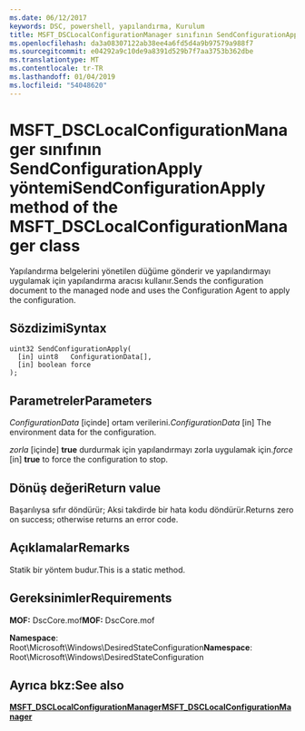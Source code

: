 ```yaml
---
ms.date: 06/12/2017
keywords: DSC, powershell, yapılandırma, Kurulum
title: MSFT_DSCLocalConfigurationManager sınıfının SendConfigurationApply yöntemi
ms.openlocfilehash: da3a08307122ab38ee4a6fd5d4a9b97579a988f7
ms.sourcegitcommit: e04292a9c10de9a8391d529b7f7aa3753b362dbe
ms.translationtype: MT
ms.contentlocale: tr-TR
ms.lasthandoff: 01/04/2019
ms.locfileid: "54048620"
---
```

# <a name="sendconfigurationapply-method-of-the-msftdsclocalconfigurationmanager-class"></a><span data-ttu-id="fee1c-103">MSFT_DSCLocalConfigurationManager sınıfının SendConfigurationApply yöntemi</span><span class="sxs-lookup"><span data-stu-id="fee1c-103">SendConfigurationApply method of the MSFT_DSCLocalConfigurationManager class</span></span>

<span data-ttu-id="fee1c-104">Yapılandırma belgelerini yönetilen düğüme gönderir ve yapılandırmayı uygulamak için yapılandırma aracısı kullanır.</span><span class="sxs-lookup"><span data-stu-id="fee1c-104">Sends the configuration document to the managed node and uses the Configuration Agent to apply the configuration.</span></span>

## <a name="syntax"></a><span data-ttu-id="fee1c-105">Sözdizimi</span><span class="sxs-lookup"><span data-stu-id="fee1c-105">Syntax</span></span>

```mof
uint32 SendConfigurationApply(
  [in] uint8   ConfigurationData[],
  [in] boolean force
);
```

## <a name="parameters"></a><span data-ttu-id="fee1c-106">Parametreler</span><span class="sxs-lookup"><span data-stu-id="fee1c-106">Parameters</span></span>

<span data-ttu-id="fee1c-107">*ConfigurationData* \[içinde\] ortam verilerini.</span><span class="sxs-lookup"><span data-stu-id="fee1c-107">*ConfigurationData* \[in\] The environment data for the configuration.</span></span>

<span data-ttu-id="fee1c-108">*zorla* \[içinde\] **true** durdurmak için yapılandırmayı zorla uygulamak için.</span><span class="sxs-lookup"><span data-stu-id="fee1c-108">*force* \[in\] **true** to force the configuration to stop.</span></span>

## <a name="return-value"></a><span data-ttu-id="fee1c-109">Dönüş değeri</span><span class="sxs-lookup"><span data-stu-id="fee1c-109">Return value</span></span>

<span data-ttu-id="fee1c-110">Başarılıysa sıfır döndürür; Aksi takdirde bir hata kodu döndürür.</span><span class="sxs-lookup"><span data-stu-id="fee1c-110">Returns zero on success; otherwise returns an error code.</span></span>

## <a name="remarks"></a><span data-ttu-id="fee1c-111">Açıklamalar</span><span class="sxs-lookup"><span data-stu-id="fee1c-111">Remarks</span></span>

<span data-ttu-id="fee1c-112">Statik bir yöntem budur.</span><span class="sxs-lookup"><span data-stu-id="fee1c-112">This is a static method.</span></span>

## <a name="requirements"></a><span data-ttu-id="fee1c-113">Gereksinimler</span><span class="sxs-lookup"><span data-stu-id="fee1c-113">Requirements</span></span>

<span data-ttu-id="fee1c-114">**MOF:** DscCore.mof</span><span class="sxs-lookup"><span data-stu-id="fee1c-114">**MOF:** DscCore.mof</span></span>

<span data-ttu-id="fee1c-115">**Namespace**: Root\Microsoft\Windows\DesiredStateConfiguration</span><span class="sxs-lookup"><span data-stu-id="fee1c-115">**Namespace**: Root\Microsoft\Windows\DesiredStateConfiguration</span></span>

## <a name="see-also"></a><span data-ttu-id="fee1c-116">Ayrıca bkz:</span><span class="sxs-lookup"><span data-stu-id="fee1c-116">See also</span></span>

[<span data-ttu-id="fee1c-117">**MSFT_DSCLocalConfigurationManager**</span><span class="sxs-lookup"><span data-stu-id="fee1c-117">**MSFT_DSCLocalConfigurationManager**</span></span>](msft-dsclocalconfigurationmanager.md)